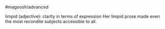 #magoosh/advanced

limpid (adjective): clarity in terms of expression 
Her limpid prose made even the most recondite subjects accessible to all. 
